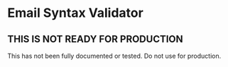 # Email Syntax Validator

## **THIS IS NOT READY FOR PRODUCTION**

This has not been fully documented or tested. Do not use for production.
